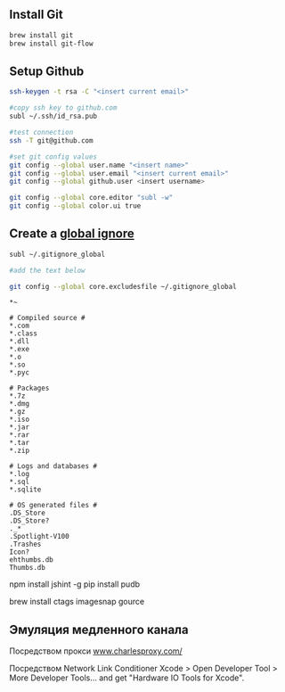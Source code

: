 Install Git
------------
```bash
brew install git
brew install git-flow
```




Setup Github
------------
```bash
ssh-keygen -t rsa -C "<insert current email>"

#copy ssh key to github.com
subl ~/.ssh/id_rsa.pub

#test connection
ssh -T git@github.com

#set git config values
git config --global user.name "<insert name>"  
git config --global user.email "<insert current email>"  
git config --global github.user <insert username>  

git config --global core.editor "subl -w"  
git config --global color.ui true  
```

Create a [global ignore](https://help.github.com/articles/ignoring-files)
--------------------
```bash
subl ~/.gitignore_global

#add the text below

git config --global core.excludesfile ~/.gitignore_global
```

```text
*~

# Compiled source #
*.com
*.class
*.dll
*.exe
*.o
*.so
*.pyc

# Packages
*.7z
*.dmg
*.gz
*.iso
*.jar
*.rar
*.tar
*.zip

# Logs and databases #
*.log
*.sql
*.sqlite

# OS generated files #
.DS_Store
.DS_Store?
._*
.Spotlight-V100
.Trashes
Icon?
ehthumbs.db
Thumbs.db
```

npm install jshint -g
pip install pudb


brew install ctags imagesnap gource


## Эмуляция медленного канала


Посредством прокси
www.charlesproxy.com/

Посредством  Network Link Conditioner
Xcode > Open Developer Tool > More Developer Tools…
and get "Hardware IO Tools for Xcode".
